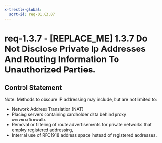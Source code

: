 ```yaml
---
x-trestle-global:
  sort-id: req-01.03.07
---
```


# req-1.3.7 - \[REPLACE_ME\] 1.3.7 Do Not Disclose Private Ip Addresses And Routing Information To Unauthorized Parties.

## Control Statement

Note: Methods to obscure IP addressing may include, but are not limited to:
* Network Address Translation (NAT)
* Placing servers containing cardholder data behind proxy servers/firewalls,
* Removal or filtering of route advertisements for private networks that
employ registered addressing,
* Internal use of RFC1918 address space instead of registered addresses.
